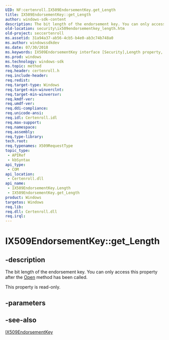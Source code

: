 ```yaml
---
UID: NF:certenroll.IX509EndorsementKey.get_Length
title: IX509EndorsementKey::get_Length
author: windows-sdk-content
description: The bit length of the endorsement key. You can only access this property after the Open method has been called.
old-location: security\ix509endorsementkey_length.htm
old-project: seccertenroll
ms.assetid: 31a94a37-ab56-4cb5-b4e0-ab3c74b748a0
ms.author: windowssdkdev
ms.date: 07/30/2018
ms.keywords: IX509EndorsementKey interface [Security],Length property, IX509EndorsementKey.Length, IX509EndorsementKey.get_Length, IX509EndorsementKey::Length, IX509EndorsementKey::get_Length, Length property [Security], Length property [Security],IX509EndorsementKey interface, certenroll/IX509EndorsementKey::Length, certenroll/IX509EndorsementKey::get_Length, get_Length, security.ix509endorsementkey_length
ms.prod: windows
ms.technology: windows-sdk
ms.topic: method
req.header: certenroll.h
req.include-header: 
req.redist: 
req.target-type: Windows
req.target-min-winverclnt: 
req.target-min-winversvr: 
req.kmdf-ver: 
req.umdf-ver: 
req.ddi-compliance: 
req.unicode-ansi: 
req.idl: Certenroll.idl
req.max-support: 
req.namespace: 
req.assembly: 
req.type-library: 
tech.root: 
req.typenames: X509RequestType
topic_type:
 - APIRef
 - kbSyntax
api_type:
 - COM
api_location:
 - Certenroll.dll
api_name:
 - IX509EndorsementKey.Length
 - IX509EndorsementKey.get_Length
product: Windows
targetos: Windows
req.lib: 
req.dll: Certenroll.dll
req.irql: 
---
```


# IX509EndorsementKey::get_Length


## -description


The bit length of the endorsement key. You can only access this property after the <a href="https://msdn.microsoft.com/en-us/library/Dn379364(v=VS.85).aspx">Open</a> method has been called.

This property is read-only.


## -parameters


## -see-also




<a href="https://msdn.microsoft.com/en-us/library/Dn379356(v=VS.85).aspx">IX509EndorsementKey</a>
 

 

